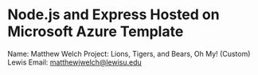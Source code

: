 # Node.js and Express Hosted on Microsoft Azure Template
Name: Matthew Welch
Project: Lions, Tigers, and Bears, Oh My! (Custom)
Lewis Email: matthewjwelch@lewisu.edu
